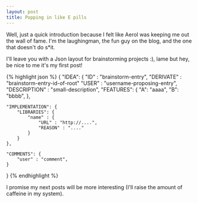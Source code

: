 ```yaml
---
layout: post
title: Popping in like E pills
---
```


Well, just a quick introduction because I felt like Aerol was keeping me out the wall of fame.
I'm the laughingman, the fun guy on the blog, and the one that doesn't do s\*it.

I'll leave you with a Json layout for brainstorming projects :), 
lame but hey, be nice to me it's my first post!

{% highlight json %}
{
"IDEA": {
	"ID" : "brainstorm-entry",
	"DERIVATE" : "brainstorm-entry-id-of-root"
        "USER" : "username-proposing-entry",
	"DESCRIPTION" : "small-description",
	"FEATURES": {
        	"A": "aaaa",
		"B": "bbbb",
       	},

	"IMPLEMENTATION": {
		"LIBRARIES": {
			"name" : {
				"URL" : "http://....",
				"REASON" : "...."
			}
		}
	},

	"COMMENTS": {
		"user" : "comment",
	}
}
{% endhighlight %}

I promise my next posts will be more interesting (I'll raise the amount of caffeine in my system).

